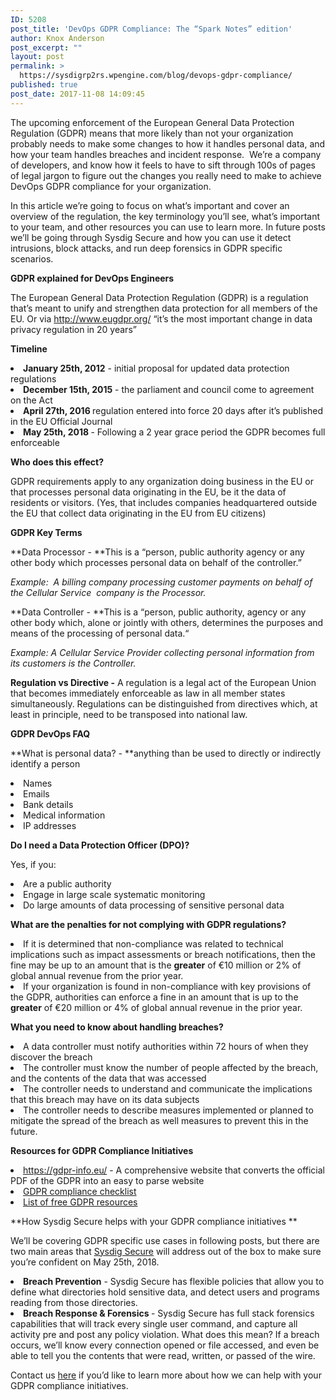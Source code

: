 ```yaml
---
ID: 5208
post_title: 'DevOps GDPR Compliance: The “Spark Notes” edition'
author: Knox Anderson
post_excerpt: ""
layout: post
permalink: >
  https://sysdigrp2rs.wpengine.com/blog/devops-gdpr-compliance/
published: true
post_date: 2017-11-08 14:09:45
---
```

<span style="font-weight: 400;">The upcoming enforcement of the European General Data Protection Regulation (GDPR) means that more likely than not your organization probably needs to make some changes to how it handles personal data, and how your team handles breaches and incident response.  We’re a company of developers, and know how it feels to have to sift through 100s of pages of legal jargon to figure out the changes you really need to make to achieve DevOps GDPR compliance for your organization.</span>

<span style="font-weight: 400;">In this article we’re going to focus on what’s important and cover an overview of the regulation, the key terminology you’ll see, what’s important to your team, and other resources you can use to learn more. In future posts we’ll be going through Sysdig Secure and how you can use it detect intrusions, block attacks, and run deep forensics in GDPR specific scenarios.</span>

**GDPR explained for DevOps Engineers**

<span style="font-weight: 400;">The European General Data Protection Regulation (GDPR) is a regulation that’s meant to unify and strengthen data protection for all members of the EU. Or via </span>[<span style="font-weight: 400;">http://www.eugdpr.org/</span>][1]<span style="font-weight: 400;"> “it’s the most important change in data privacy regulation in 20 years”</span>

**Timeline**

<li style="font-weight: 400;">
  <b>January 25th, 2012</b><span style="font-weight: 400;"> - initial proposal for updated data protection regulations</span>
</li>
<li style="font-weight: 400;">
  <b>December 15th, 2015</b><span style="font-weight: 400;"> - the parliament and council come to agreement on the Act</span>
</li>
<li style="font-weight: 400;">
  <b>April 27th, 2016 </b><span style="font-weight: 400;">regulation entered into force 20 days after it’s published in the EU Official Journal</span>
</li>
<li style="font-weight: 400;">
  <b>May 25th, 2018 </b><span style="font-weight: 400;">- Following a 2 year grace period the GDPR becomes full enforceable</span>
</li>

**Who does this effect?**

<span style="font-weight: 400;">GDPR requirements apply to any organization doing business in the EU or that processes personal data originating in the EU, be it the data of residents or visitors. (Yes, that includes companies headquartered outside the EU that collect data originating in the EU from EU citizens)</span>

**GDPR Key Terms**

**Data Processor - **<span style="font-weight: 400;">This is a “person, public authority agency or any other body which processes personal data on behalf of the controller.”</span>

*<span style="font-weight: 400;">Example:  A billing company processing customer payments on behalf of the Cellular Service  company is the Processor.</span>*

**Data Controller - **<span style="font-weight: 400;">This is a “person, public authority, agency or any other body which, alone or jointly with others, determines the purposes and means of the processing of personal data.“</span>

*<span style="font-weight: 400;">Example: A Cellular Service Provider collecting personal information from its customers is the Controller.</span>*

**Regulation vs Directive -** <span style="font-weight: 400;">A regulation is a legal act of the European Union that becomes immediately enforceable as law in all member states simultaneously. Regulations can be distinguished from directives which, at least in principle, need to be transposed into national law.</span>

**GDPR DevOps FAQ**

**What is personal data? - **<span style="font-weight: 400;">anything than be used to directly or indirectly identify a person</span>

<li style="font-weight: 400;">
  <span style="font-weight: 400;">Names</span>
</li>
<li style="font-weight: 400;">
  <span style="font-weight: 400;">Emails</span>
</li>
<li style="font-weight: 400;">
  <span style="font-weight: 400;">Bank details</span>
</li>
<li style="font-weight: 400;">
  <span style="font-weight: 400;">Medical information</span>
</li>
<li style="font-weight: 400;">
  <span style="font-weight: 400;">IP addresses</span>
</li>

**Do I need a Data Protection Officer (DPO)?**

<span style="font-weight: 400;">Yes, if you:</span>

<li style="font-weight: 400;">
  <span style="font-weight: 400;">Are a public authority</span>
</li>
<li style="font-weight: 400;">
  <span style="font-weight: 400;">Engage in large scale systematic monitoring</span>
</li>
<li style="font-weight: 400;">
  <span style="font-weight: 400;">Do large amounts of data processing of sensitive personal data</span>
</li>

**What are the penalties for not complying with GDPR regulations?**

<li style="font-weight: 400;">
  <span style="font-weight: 400;">If it is determined that non-compliance was related to technical implications such as impact assessments or breach notifications, then the fine may be up to an amount that is the </span><b>greater</b><span style="font-weight: 400;"> of €10 million or 2% of global annual revenue from the prior year.</span>
</li>
<li style="font-weight: 400;">
  <span style="font-weight: 400;">If your organization is found in non-compliance with key provisions of the GDPR, authorities can enforce a fine in an amount that is up to the </span><b>greater</b><span style="font-weight: 400;"> of €20 million or 4% of global annual revenue in the prior year. </span>
</li>

**What you need to know about handling breaches?**

<li style="font-weight: 400;">
  <span style="font-weight: 400;">A data controller must notify authorities within 72 hours of when they discover the breach</span>
</li>
<li style="font-weight: 400;">
  <span style="font-weight: 400;">The controller must know the number of people affected by the breach, and the contents of the data that was accessed</span>
</li>
<li style="font-weight: 400;">
  <span style="font-weight: 400;">The controller needs to understand and communicate the implications that this breach may have on its data subjects</span>
</li>
<li style="font-weight: 400;">
  <span style="font-weight: 400;">The controller needs to describe measures implemented or planned to mitigate the spread of the breach as well measures to prevent this in the future. </span>
</li>

**Resources for GDPR Compliance Initiatives**

<li style="font-weight: 400;">
  <a href="https://gdpr-info.eu/"><span style="font-weight: 400;">https://gdpr-info.eu/</span></a><span style="font-weight: 400;"> - A comprehensive website that converts the official PDF of the GDPR into an easy to parse website</span>
</li>
<li style="font-weight: 400;">
  <a href="http://www.globalprivacyblog.com/files/2017/05/GDPR-Compliance-Checklist-003.pdf"><span style="font-weight: 400;">GDPR compliance checklist </span></a>
</li>
<li style="font-weight: 400;">
  <a href="https://www.itgovernance.co.uk/blog/list-of-free-gdpr-resources/"><span style="font-weight: 400;">List of free GDPR resources</span></a>
</li>

**How Sysdig Secure helps with your GDPR compliance initiatives **

<span style="font-weight: 400;">We’ll be covering GDPR specific use cases in following posts, but there are two main areas that </span>[<span style="font-weight: 400;">Sysdig Secure</span>][2]<span style="font-weight: 400;"> will address out of the box to make sure you’re confident on May 25th, 2018. </span>

<li style="font-weight: 400;">
  <b>Breach Prevention</b><span style="font-weight: 400;"> - Sysdig Secure has flexible policies that allow you to define what directories hold sensitive data, and detect users and programs reading from those directories. </span>
</li>
<li style="font-weight: 400;">
  <b>Breach Response & Forensics </b><span style="font-weight: 400;">- Sysdig Secure has full stack forensics capabilities that will track every single user command, and capture all activity pre and post any policy violation. What does this mean? If a breach occurs, we’ll know every connection opened or file accessed, and even be able to tell you the contents that were read, written, or passed of the wire. </span>
</li>

<span style="font-weight: 400;">Contact us <a href="https://go.sysdigrp2rs.wpengine.com/docker-security-demo">here</a> if you’d like to learn more about how we can help with your GDPR compliance initiatives. </span>

 [1]: http://www.eugdpr.org/
 [2]: https://sysdigrp2rs.wpengine.com/product/secure